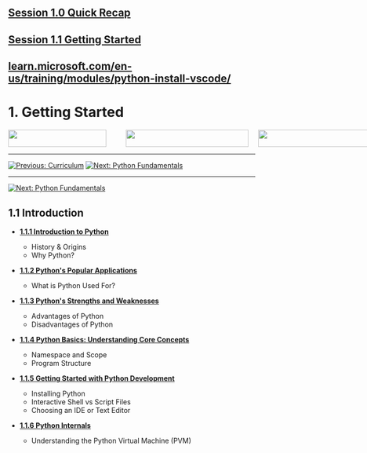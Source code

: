 ## [Session 1.0 Quick Recap](session-1.0-quick-recap.md)

## [Session 1.1 Getting Started](session-1.1.md)

## [learn.microsoft.com/en-us/training/modules/python-install-vscode/](https://learn.microsoft.com/en-us/training/modules/python-install-vscode/)

# 1. Getting Started


<!-- <img src="https://img.shields.io/badge/Label-Message-Color" width="150" height="30"> -->


<!-- <span style="display: flex; justify-content: space-between; width: 100%;">
    <img src="https://img.shields.io/badge/Version-v1.0.0-blue" width="150" height="30" style="margin-right: 20px;">
    <img src="https://img.shields.io/badge/Build-passing-brightgreen" width="150" height="30" style="margin-left: 20px;">
</span> -->
<!-- 
<span style="display: flex; justify-content: space-between; width: 100%;">
    <a href="/Python-Bootcamp/00-curriculum/README.md">
        <img src="https://img.shields.io/badge/Previous-Curriculum-blue" width="200" height="35" style="margin-right: 20px;">
    </a>
    <a href="/Python-Bootcamp/02-module-02-python-fundamentals/README.md">
        <img src="https://img.shields.io/badge/Next-Python Fundamentals-brightgreen" width="250" height="35" style="margin-left: 20px;">
    </a>
</span> -->


<span style="display: flex; justify-content: space-between; width: 100%;">
    <a href="../00-curriculum/README.md">
        <img src="https://img.shields.io/badge/Previous-Curriculum-blue" width="200" height="35" style="margin-right: 20px;">
    </a>
    <a href="../02-module-02-python-fundamentals/README.md">
        <img src="https://img.shields.io/badge/Next-Python_Fundamentals-brightgreen" width="250" height="35" style="margin-left: 20px;">
    </a>
    <a href="../03-module-03-data-handling/README.md">
        <img src="https://img.shields.io/badge/Next-Data_Handling-brightgreen" width="250" height="35" style="margin-left: 20px;">
    </a>
</span>

---


[![Previous: Curriculum](https://img.shields.io/badge/Previous-Curriculum-blue)](../00-curriculum/README.md)
[![Next: Python Fundamentals](https://img.shields.io/badge/Next-Python_Fundamentals-brightgreen)](../02-module-02-python-fundamentals/README.md)

---

[![Next: Python Fundamentals](https://img.shields.io/badge/Next-Python_Fundamentals-brightgreen)](session-1.0-quick-recap.md)



<!-- 

<span style="display: flex; justify-content: space-between; width: 100%;">
    <a href="/Python-Bootcamp/01-module-01-getting-started/README.md" 
       style="display: inline-block; padding: 10px 20px; background-color: #4CAF50; color: white; text-align: center; text-decoration: none; border-radius: 5px; width: auto;">
        Previous: Getting Started
    </a>
    <a href="/Python-Bootcamp/03-module-03-data-handling/README.md" 
       style="display: inline-block; padding: 10px 20px; background-color: #4CAF50; color: white; text-align: center; text-decoration: none; border-radius: 5px; width: auto;">
        Next: Data Handling
    </a>
</span> -->

## 1.1 Introduction
- **[1.1.1 Introduction to Python](session-1.1.md/#111-introduction-to-python)**
  - History & Origins
  - Why Python?

- **[1.1.2 Python's Popular Applications](session-1.1.md/#112-pythons-popular-applications)**
  - What is Python Used For?

- **[1.1.3 Python's Strengths and Weaknesses](session-1.1.md/#113-pythons-strengths-and-weaknesses)**
  - Advantages of Python
  - Disadvantages of Python

- **[1.1.4 Python Basics: Understanding Core Concepts](session-1.1.md/#114-python-basics-understanding-core-concepts)**
  - Namespace and Scope
  - Program Structure

- **[1.1.5 Getting Started with Python Development](session-1.1.md/#115-getting-started-with-python-development)**
  - Installing Python
  - Interactive Shell vs Script Files
  - Choosing an IDE or Text Editor

- **[1.1.6 Python Internals](session-1.1.md/#116-understanding-the-python-virtual-machine-pvm)**
  - Understanding the Python Virtual Machine (PVM)


